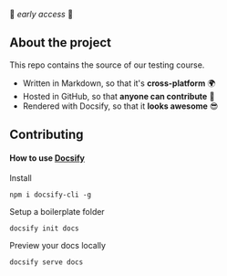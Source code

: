 🚧 *early access* 🚧

## About the project

This repo contains the source of our testing course.

- Written in Markdown, so that it's **cross-platform** 🌍
- Hosted in GitHub, so that **anyone can contribute** 🤝
- Rendered with Docsify, so that it **looks awesome** 😎

## Contributing

#### How to use [Docsify](https://github.com/QingWei-Li/docsify/)

Install

```shell
npm i docsify-cli -g
```

Setup a boilerplate folder

```shell
docsify init docs
```

Preview your docs locally

```shell
docsify serve docs
```
